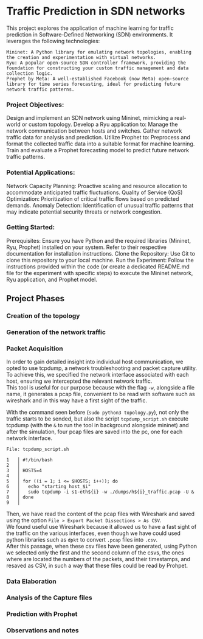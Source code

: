 # Traffic Prediction in SDN networks
This project explores the application of machine learning for traffic prediction in Software-Defined Networking (SDN) environments. It leverages the following technologies:

    Mininet: A Python library for emulating network topologies, enabling the creation and experimentation with virtual networks.
    Ryu: A popular open-source SDN controller framework, providing the foundation for constructing your custom traffic management and data collection logic.
    Prophet by Meta: A well-established Facebook (now Meta) open-source library for time series forecasting, ideal for predicting future network traffic patterns.

### Project Objectives:

Design and implement an SDN network using Mininet, mimicking a real-world or custom topology.
Develop a Ryu application to:
Manage the network communication between hosts and switches.
Gather network traffic data for analysis and prediction.
Utilize Prophet to:
Preprocess and format the collected traffic data into a suitable format for machine learning.
Train and evaluate a Prophet forecasting model to predict future network traffic patterns.

### Potential Applications:

Network Capacity Planning: Proactive scaling and resource allocation to accommodate anticipated traffic fluctuations.
Quality of Service (QoS) Optimization: Prioritization of critical traffic flows based on predicted demands.
Anomaly Detection: Identification of unusual traffic patterns that may indicate potential security threats or network congestion.

### Getting Started:

Prerequisites: Ensure you have Python and the required libraries (Mininet, Ryu, Prophet) installed on your system. Refer to their respective documentation for installation instructions.
Clone the Repository: Use Git to clone this repository to your local machine.
Run the Experiment: Follow the instructions provided within the code (or create a dedicated README.md file for the experiment with specific steps) to execute the Mininet network, Ryu application, and Prophet model.

## Project Phases

### Creation of the topology

### Generation of the network traffic

### Packet Acquisition

In order to gain detailed insight into individual host communication, we opted to use tcpdump, a network troubleshooting and packet capture utility. To achieve this, we specified the network interface associated with each host, ensuring we intercepted the relevant network traffic.  
This tool is useful for our purpose because with the flag `-w`, alongside a file name, it generates a pcap file, convenient to be read with software such as wireshark and in this way have a first sight of the traffic.  
  
With the command seen before (`sudo python3 topology.py`), not only the traffic starts to be sended, but also the script `tcpdump_script.sh` execute tcpdump (with the `&` to run the tool in background alongside mininet) and after the simulation, four pcap files are saved into the pc, one for each network interface.  

    File: tcpdump_script.sh
   
    1   │ #!/bin/bash
    2   │ 
    3   │ HOSTS=4
    4   │ 
    5   │ for ((i = 1; i <= $HOSTS; i++)); do
    6   │   echo "starting host_$i"
    7   │   sudo tcpdump -i s1-eth${i} -w ./dumps/h${i}_traffic.pcap -U &
    8   │ done
    9   │ 

 
Then, we have read the content of the pcap files with Wireshark and saved using the option `File > Export Packet Dissections > As CSV`.  
We found useful use Wireshark because it allowed us to have a fast sight of the traffic on the various interfaces, even though we have could used python libraries such as `dpkt` to convert `.pcap` files into `.csv`.  
After this passage, when these csv files have been generated, using Python we selected only the first and the second column of the csvs, the ones where are located the numbers of the packets, and their timestamps, and resaved as CSV, in such a way that these files could be read by Prohpet.    

### Data Elaboration

### Analysis of the Capture files

### Prediction with Prophet

### Observations and notes


